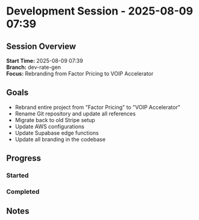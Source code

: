 # Development Session - 2025-08-09 07:39

## Session Overview
**Start Time:** 2025-08-09 07:39  
**Branch:** dev-rate-gen  
**Focus:** Rebranding from Factor Pricing to VOIP Accelerator

## Goals
- Rebrand entire project from "Factor Pricing" to "VOIP Accelerator"
- Rename Git repository and update all references
- Migrate back to old Stripe setup
- Update AWS configurations
- Update Supabase edge functions
- Update all branding in the codebase

## Progress

### Started


### Completed


## Notes
